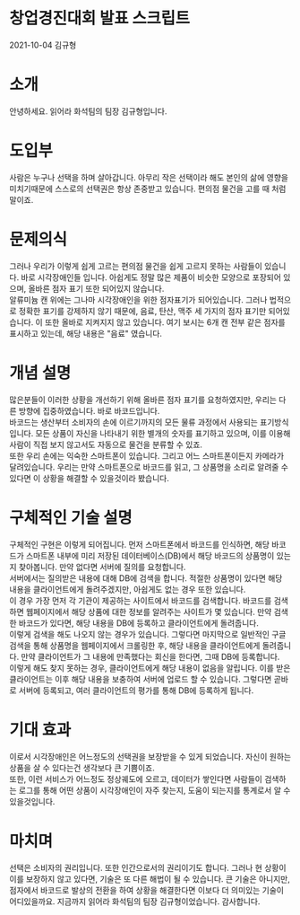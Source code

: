 창업경진대회 발표 스크립트
===
2021-10-04 김규형

# 소개
안녕하세요. 읽어라 화석팀의 팀장 김규형입니다.

# 도입부
사람은 누구나 선택을 하며 살아갑니다. 아무리 작은 선택이라 해도 본인의 삶에 영향을 미치기때문에 스스로의 선택권은 항상 존중받고 있습니다. 편의점 물건을 고를 때 처럼 말이죠.

# 문제의식
그러나 우리가 이렇게 쉽게 고르는 편의점 물건을 쉽게 고르지 못하는 사람들이 있습니다. 바로 시각장애인들 입니다. 아쉽게도 정말 많은 제품이 비슷한 모양으로 포장되어 있으며, 올바른 점자 표기 또한 되어있지 않습니다.  
알류미늄 캔 위에는 그나마 시각장애인을 위한 점자표기가 되어있습니다. 그러나 법적으로 정확한 표기를 강제하지 않기 때문에, 음료, 탄산, 맥주 세 가지의 점자 표기만 되어있습니다. 이 또한 올바로 지켜지지 않고 있습니다. 여기 보시는 6개 캔 전부 같은 점자를 표시하고 있는데, 해당 내용은 "음료" 였습니다.

# 개념 설명
많은분들이 이러한 상황을 개선하기 위해 올바른 점자 표기를 요청하였지만, 우리는 다른 방향에 집중하였습니다. 바로 바코드입니다.  
바코드는 생산부터 소비자의 손에 이르기까지의 모든 물류 과정에서 사용되는 표기방식입니다. 모든 상품이 자신을 나타내기 위한 별개의 숫자를 표기하고 있으며, 이를 이용해 사람이 직접 보지 않고서도 자동으로 물건을 분류할 수 있죠.  
또한 우리 손에는 익숙한 스마트폰이 있습니다. 그리고 어느 스마트폰이든지 카메라가 달려있습니다. 우리는 만약 스마트폰으로 바코드를 읽고, 그 상품명을 소리로 알려줄 수 있다면 이 상황을 해결할 수 있을것이라 봤습니다.

# 구체적인 기술 설명
구체적인 구현은 이렇게 되어집니다. 먼저 스마트폰에서 바코드를 인식하면, 해당 바코드가 스마트폰 내부에 미리 저장된 데이터베이스(DB)에서 해당 바코드의 상품명이 있는지 찾아봅니다. 만약 없다면 서버에 질의를 요청합니다.  
서버에서는 질의받은 내용에 대해 DB에 검색을 합니다. 적절한 상품명이 있다면 해당 내용을 클라이언트에게 돌려주겠지만, 아쉽게도 없는 경우 또한 있습니다.  
이 경우 가장 먼저 각 기관이 제공하는 사이트에서 바코드를 검색합니다. 바코드를 검색하면 웹페이지에서 해당 상품에 대한 정보를 알려주는 사이트가 몇 있습니다. 만약 검색한 바코드가 있다면, 해당 내용을 DB에 등록하고 클라이언트에게 돌려줍니다.  
이렇게 검색을 해도 나오지 않는 경우가 있습니다. 그렇다면 마지막으로 일반적인 구글 검색을 통해 상품명을 웹페이지에서 크롤링한 후, 해당 내용을 클라이언트에게 돌려줍니다. 만약 클라이언트가 그 내용에 만족했다는 회신을 한다면, 그때 DB에 등록합니다.  
이렇게 해도 찾지 못하는 경우, 클라이언트에게 해당 내용이 없음을 알립니다. 이를 받은 클라이언트는 이후 해당 내용을 보충하여 서버에 업로드 할 수 있습니다. 그렇다면 곧바로 서버에 등록되고, 여러 클라이언트의 평가를 통해 DB에 등록하게 됩니다.

# 기대 효과
이로서 시각장애인은 어느정도의 선택권을 보장받을 수 있게 되었습니다. 자신이 원하는 상품을 살 수 있다는건 생각보다 큰 기쁨이죠.  
또한, 이런 서비스가 어느정도 정상궤도에 오르고, 데이터가 쌓인다면 사람들이 검색하는 로그를 통해 어떤 상품이 시각장애인이 자주 찾는지, 도움이 되는지를 통계로서 알 수 있을것입니다.

# 마치며
선택은 소비자의 권리입니다. 또한 인간으로서의 권리이기도 합니다. 그러나 현 상황이 이를 보장하지 않고 있다면, 기술은 또 다른 해법이 될 수 있습니다. 큰 기술은 아니지만, 점자에서 바코드로 발상의 전환을 하여 상황을 해결한다면 이보다 더 의미있는 기술이 어디있을까요. 지금까지 읽어라 화석팀의 팀장 김규형이었습니다. 감사합니다.